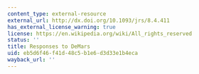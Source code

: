 ```yaml
---
content_type: external-resource
external_url: http://dx.doi.org/10.1093/jrs/8.4.411
has_external_license_warning: true
license: https://en.wikipedia.org/wiki/All_rights_reserved
status: ''
title: Responses to DeMars
uid: eb5d6f46-f41d-48c5-b1e6-d3d33e1b4eca
wayback_url: ''
---
```

